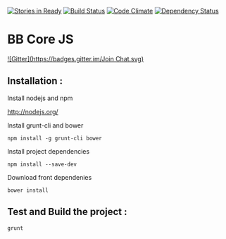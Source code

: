  [![Stories in Ready](https://badge.waffle.io/backbee/BbCoreJs.png?label=in%20progress&title=Features%20in%20progress)](https://waffle.io/backbee/BbCoreJs) [![Build Status](https://travis-ci.org/backbee/BbCoreJs.svg?branch=master)](https://travis-ci.org/backbee/BbCoreJs) [![Code Climate](https://codeclimate.com/github/backbee/BbCoreJs/badges/gpa.svg)](https://codeclimate.com/github/backbee/BbCoreJs) [![Dependency Status](https://gemnasium.com/Lp-digital/BbCoreJs.svg)](https://gemnasium.com/Lp-digital/BbCoreJs)

# BB Core JS

[![Gitter](https://badges.gitter.im/Join Chat.svg)](https://gitter.im/backbee/BbCoreJs?utm_source=badge&utm_medium=badge&utm_campaign=pr-badge&utm_content=badge)

## Installation :

Install nodejs and npm

http://nodejs.org/


Install grunt-cli and bower

```
npm install -g grunt-cli bower
```

Install project dependencies
```
npm install --save-dev
```

Download front dependenies
```
bower install
```

## Test and Build the project :
```
grunt
```

